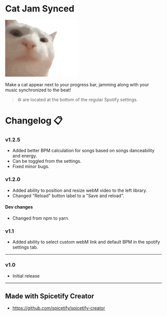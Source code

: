 # Cat Jam Synced

![preview](marketplace/preview.gif)

Make a cat appear next to your progress bar, jamming along with your music synchronized to the beat!

> ⚙ are located at the bottom of the regular Spotify settings.

# Changelog 📋

<h3>v1.2.5</h3>

- Added better BPM calculation for songs based on songs danceability and energy.
- Can be toggled from the settings.
- Fixed minor bugs.

<h3>v1.2.0</h3>

- Added ability to position and resize webM video to the left library.
- Changed "Reload" button label to a "Save and reload".

<h4>Dev changes </h4>

- Changed from npm to yarn.

<h3>v1.1</h3>

- Added ability to select custom webM link and default BPM in the spotify settings tab.

---

<h3>v1.0</h3>

- Initial release

---

## Made with Spicetify Creator

- https://github.com/spicetify/spicetify-creator
